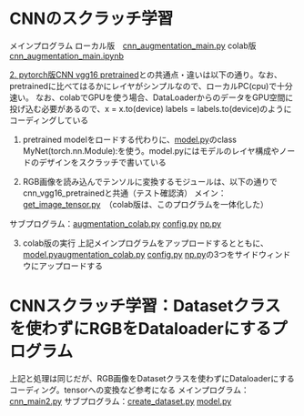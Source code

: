 # CNNのスクラッチ学習
メインプログラム
ローカル版　[cnn_augmentation_main.py](./CNN_pytorch/cnn_augmentation_main.py)
colab版　[cnn_augmentation_main.ipynb](./CNN_pytorch/cnn_augmentation_main.ipynb)

[2. pytorch版CNN vgg16 pretrained](cnn_vgg16_pretrained.md)との共通点・違いは以下の通り。なお、pretrainedに比べてはるかにレイヤがシンプルなので、ローカルPC(cpu)で十分速い。
なお、colabでGPUを使う場合、DataLoaderからのデータをGPU空間に投げ込む必要があるので、x = x.to(device)  labels = labels.to(device)のようにコーディングしている

1. pretrained modelをロードする代わりに、[model.py](./CNN_pytorch/model.py)のclass MyNet(torch.nn.Module):を使う。model.pyにはモデルのレイヤ構成やノードのデザインをスクラッチで書いている

2. RGB画像を読み込んでテンソルに変換するモジュールは、以下の通りでcnn_vgg16_pretrainedと共通（テスト確認済）
メイン：[get_image_tensor.py](./CNN_pytorch_fineTuning/get_image_tensor.py)　（colab版は、このプログラムを一体化した）

サブプログラム：[augmentation_colab.py](./CNN_pytorch_fineTuning/augmentation_colab.py) [config.py](./CNN_pytorch_fineTuning/config.py) [np.py](./CNN_pytorch_fineTuning/np.py)


3. colab版の実行
上記メインプログラムをアップロードするとともに、[model.py](./CNN_pytorch/model.py)[augmentation_colab.py](./CNN_pytorch_fineTuning/augmentation_colab.py) [config.py](./CNN_pytorch_fineTuning/config.py) [np.py](./CNN_pytorch_fineTuning/np.py)の3つをサイドウィンドウにアップロードする


# CNNスクラッチ学習：Datasetクラスを使わずにRGBをDataloaderにするプログラム
上記と処理は同じだが、RGB画像をDatasetクラスを使わずにDataloaderにするコーディング。tensorへの変換など参考になる
メインプログラム：[cnn_main2.py](./CNN_pytorch/cnn_main2.py)
サブプログラム：[create_dataset.py](./CNN_pytorch/create_dataset.py) [model.py](./CNN_pytorch/model.py)
